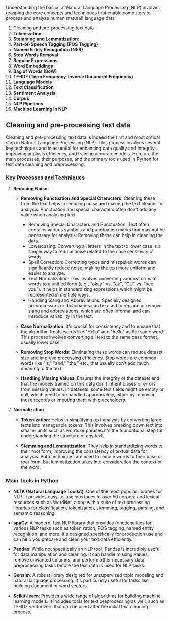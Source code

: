 Understanding the basics of Natural Language Processing (NLP) involves grasping the core concepts and techniques that enable computers to process and analyze human (natural) language data

1. Cleaning and pre-processing text data
2. **Tokenization**
3. **Stemming and Lemmatization**:
4. **Part-of-Speech Tagging (POS Tagging)**
5. **Named Entity Recognition (NER)**
6. **Stop Words Removal**
7. **Regular Expressions**
8. **Word Embeddings**
9. **Bag of Words (BoW)**
10. **TF-IDF (Term Frequency-Inverse Document Frequency)**
11. **Language Models**
12. **Text Classification**
13. **Sentiment Analysis**
14. **Corpus**
15. **NLP Pipelines**
16. **Machine Learning in NLP**

## Cleaning and pre-processing text data

Cleaning and pre-processing text data is indeed the first and most critical step in Natural Language Processing (NLP). This process involves several key techniques and is essential for enhancing data quality and integrity, improving analysis efficiency, and training accurate models. Here are the main processes, their purposes, and the primary tools used in Python for text data cleaning and preprocessing:

### Key Processes and Techniques

1. **Reducing Noise**
   - **Removing Punctuation and Special Characters**: Cleaning these from the text helps in reducing noise and making the text cleaner for analysis.
     Punctuation and special characters often don't add any value when analyzing text.
     - Removing Special Characters and Punctuation: Text often contains various symbols and punctuation marks that may not be necessary for analysis. Removing these can help in cleaning the data.
     - Lowercasing: Converting all letters in the text to lower case is a simple way to reduce noise related to the case sensitivity of words.
     - Spell Correction: Correcting typos and misspelled words can significantly reduce noise, making the text more uniform and easier to analyze.
     - Text Normalization: This involves converting various forms of words to a unified form (e.g., "okay" vs. "ok", "CU" vs. "see you"). It helps in standardizing expressions which might be represented in multiple ways.
     - Handling Slang and Abbreviations: Specially designed preprocessors or dictionaries can be used to replace or remove slang and abbreviations, which are often informal and can introduce variability in the text.
   
    - **Case Normalization**: it's crucial for consistency and to ensure that the algorithm treats words like "Hello" and "hello" as the same word.
      This process involves converting all text to the same case format, usually lower case.
    - **Removing Stop Words**: Eliminating these words can reduce dataset size and improve processing efficiency.
        Stop words are common words like "is," "and," "the," etc., that usually don't add much meaning to the text.
   - **Handling Missing Values**: Ensures the integrity of the dataset and that the models trained on this data don't inherit biases or errors from missing values.
            In datasets, some text fields might be empty or null, which need to be handled appropriately, either by removing those records or imputing them with placeholders.

2. **Normalization**
   - **Tokenization**: Helps in simplifying text analysis by converting large texts into manageable tokens.
     This involves breaking down text into smaller units such as words or phrases.It's the foundational step for understanding the structure of any text.
   
   - **Stemming and Lemmatization**: They help in standardizing words to their root form, improving the consistency of textual data for analysis.
     Both techniques are used to reduce words to their base or root form, but lemmatization takes into consideration the context of the word.


### Main Tools in Python

- **NLTK (Natural Language Toolkit)**: One of the most popular libraries for NLP. It provides easy-to-use interfaces to over 50 corpora and lexical resources such as WordNet, along with a suite of text processing libraries for classification, tokenization, stemming, tagging, parsing, and semantic reasoning.

- **spaCy**: A modern, fast NLP library that provides functionalities for various NLP tasks such as tokenization, POS tagging, named entity recognition, and more. It's designed specifically for production use and can help you prepare and clean your text data efficiently.

- **Pandas**: While not specifically an NLP tool, Pandas is incredibly useful for data manipulation and cleaning. It can handle missing values, remove unwanted columns, and perform other necessary data preprocessing tasks before the text data is used for NLP tasks.

- **Gensim**: A robust library designed for unsupervised topic modeling and natural language processing. It's particularly useful for tasks like building document or word vectors.

- **Scikit-learn**: Provides a wide range of algorithms for building machine learning models. It includes tools for text preprocessing as well, such as TF-IDF vectorizers that can be used after the initial text cleaning process.

